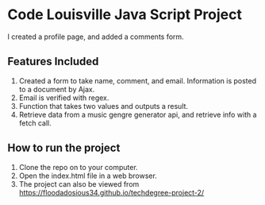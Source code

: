 # Code Louisville Java Script Project
I created a profile page, and added a comments form.

## Features Included
1. Created a form to take name, comment, and email. Information is posted to a document by Ajax.
2. Email is verified with regex.
3. Function that takes two values and outputs a result.
4. Retrieve data from a music gengre generator api, and retrieve info with a fetch call. 

## How to run the project
1. Clone the repo on to your computer.
2. Open the index.html file in a web browser.
3. The project can also be viewed from https://floodadosious34.github.io/techdegree-project-2/